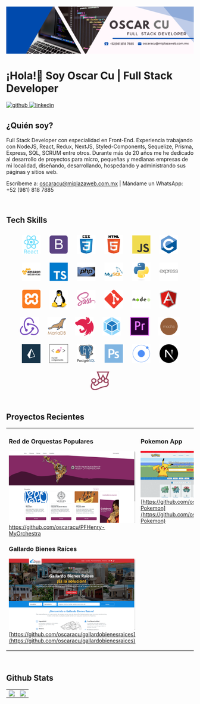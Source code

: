 ![Oscar Cu | Full Stack Developer](cover.png)

# ¡Hola!👋 Soy Oscar Cu | Full Stack Developer

<a href="https://github.com/oscaracu" target="_blank">
<img src=https://img.shields.io/badge/github-%2324292e.svg?&style=for-the-badge&logo=github&logoColor=white alt=github style="margin-bottom: 5px;" />
</a>
<a href="https://linkedin.com/in/oscaracu" target="_blank">
<img src=https://img.shields.io/badge/linkedin-%231E77B5.svg?&style=for-the-badge&logo=linkedin&logoColor=white alt=linkedin style="margin-bottom: 5px;" />
</a>

## ¿Quién soy?

Full Stack Developer con especialidad en Front-End. Experiencia trabajando con NodeJS, React, Redux, NextJS, Styled-Components, Sequelize, Prisma, Express, SQL, SCRUM entre otros. Durante más de 20 años me he dedicado al desarrollo de proyectos para micro, pequeñas y medianas empresas de mi localidad, diseñando, desarrollando, hospedando y administrando sus páginas y sitios web.

Escríbeme a: oscaracu@miplazaweb.com.mx | Mándame un WhatsApp: +52 (981) 818 7885

<br/>

## Tech Skills

<div align="center">  
<a href="https://reactjs.org/" target="_blank"><img style="margin: 10px" src="react-original-wordmark.svg" alt="React" height="50" /></a>  
<a href="https://getbootstrap.com/docs/3.4/javascript/" target="_blank"><img style="margin: 10px" src="bootstrap-plain.svg" alt="Bootstrap" height="50" /></a>  
<a href="https://www.w3schools.com/css/" target="_blank"><img style="margin: 10px" src="css3-original-wordmark.svg" alt="CSS3" height="50" /></a>  
<a href="https://en.wikipedia.org/wiki/HTML5" target="_blank"><img style="margin: 10px" src="html5-original-wordmark.svg" alt="HTML5" height="50" /></a>  
<a href="https://www.javascript.com/" target="_blank"><img style="margin: 10px" src="javascript-original.svg" alt="JavaScript" height="50" /></a>  
<a href="https://www.cprogramming.com/" target="_blank"><img style="margin: 10px" src="c-original.svg" alt="C" height="50" /></a>  
<a href="https://aws.amazon.com/" target="_blank"><img style="margin: 10px" src="amazonwebservices-original-wordmark.svg" alt="AWS" height="50" /></a>  
<a href="https://www.typescriptlang.org/" target="_blank"><img style="margin: 10px" src="typescript-original.svg" alt="TypeScript" height="50" /></a>  
<a href="https://www.php.net/" target="_blank"><img style="margin: 10px" src="php-original.svg" alt="PHP" height="50" /></a>  
<a href="https://www.mysql.com/" target="_blank"><img style="margin: 10px" src="mysql-original-wordmark.svg" alt="MySQL" height="50" /></a>  
<a href="https://www.python.org/" target="_blank"><img style="margin: 10px" src="python-original.svg" alt="Python" height="50" /></a>  
<a href="https://expressjs.com/" target="_blank"><img style="margin: 10px" src="express-original-wordmark.svg" alt="Express.js" height="50" /></a>  
<a href="https://www.apachefriends.org/" target="_blank"><img style="margin: 10px" src="xampp.png" alt="XAMPP" height="50" /></a>  
<a href="https://www.linux.org/" target="_blank"><img style="margin: 10px" src="linux-original.svg" alt="Linux" height="50" /></a>  
<a href="https://sass-lang.com/" target="_blank"><img style="margin: 10px" src="sass-original.svg" alt="Sass" height="50" /></a>  
<a href="https://github.com/" target="_blank"><img style="margin: 10px" src="git-scm-icon.svg" alt="Git" height="50" /></a>  
<a href="https://nodejs.org/" target="_blank"><img style="margin: 10px" src="nodejs-original-wordmark.svg" alt="Node.js" height="50" /></a>  
<a href="https://angular.io/" target="_blank"><img style="margin: 10px" src="angularjs-original.svg" alt="Angular" height="50" /></a>  
<a href="https://redux.js.org/" target="_blank"><img style="margin: 10px" src="redux-original.svg" alt="Redux" height="50" /></a>  
<a href="https://mariadb.org/" target="_blank"><img style="margin: 10px" src="mariadb.png" alt="Maria DB" height="50" /></a>  
<a href="https://nestjs.com/" target="_blank"><img style="margin: 10px" src="nestjs.svg" alt="NestJS" height="50" /></a>  
<a href="https://webpack.js.org/" target="_blank"><img style="margin: 10px" src="webpack-original.svg" alt="Webpack" height="50" /></a>  
<a href="https://www.adobe.com/in/products/premiere.html" target="_blank"><img style="margin: 10px" src="adobepremierepro.png" alt="Premiere Pro" height="50" /></a>  
<a href="https://mochajs.org/" target="_blank"><img style="margin: 10px" src="mocha.png" alt="Mocha" height="50" /></a>  
<a href="https://www.prisma.io/" target="_blank"><img style="margin: 10px" src="prisma.png" alt="Prisma" height="50" /></a>  
<a href="https://styled-components.com/" target="_blank"><img style="margin: 10px" src="styled-components.png" alt="Styled Components" height="50" /></a>  
<a href="https://www.postgresql.org/" target="_blank"><img style="margin: 10px" src="postgresql-original-wordmark.svg" alt="PostgreSQL" height="50" /></a>  
<a href="https://www.adobe.com/in/products/photoshop.html" target="_blank"><img style="margin: 10px" src="photoshop-plain.svg" alt="Photoshop" height="50" /></a>  
<a href="https://www.ionicframework.com/" target="_blank"><img style="margin: 10px" src="ionic.svg" alt="Ionic" height="50" /></a>  
<a href="https://nextjs.org/" target="_blank"><img style="margin: 10px" src="nextjs.png" alt="NextJS" height="50" /></a>  
<a href="https://www.jestjs.io/" target="_blank"><img style="margin: 10px" src="jest.svg" alt="Jest" height="50" /></a>  
</div>

<br/>

## Proyectos Recientes

<table><tr><td valign="top" width="50%">

### Red de Orquestas Populares

![Red de Orquestas Populares de Música Latinoamericana](miorquesta.png)
[https://github.com/oscaracu/PFHenry-MyOrchestra ](https://github.com/oscaracu/PFHenry-MyOrchestra)

### Gallardo Bienes Raíces

![Gallardo Bienes Raíces](gallardo.png)
[https://github.com/oscaracu/gallardobienesraices](https://github.com/oscaracu/gallardobienesraices)

</td><td valign="top" width="50%">

### Pokemon App

![Pokemon App](pokemon.png)
[https://github.com/oscaracu/PI-Pokemon](https://github.com/oscaracu/PI-Pokemon)

</td></tr></table>

<br/>

## Github Stats

<table><tr><td valign="top" width="50%">

<img src="https://github-readme-stats.vercel.app/api?username=oscaracu&show_icons=true&count_private=true&hide_border=true" align="left" style="width: 100%" />

</td><td valign="top" width="50%">

<img src="https://github-readme-stats.vercel.app/api/top-langs/?username=oscaracu&hide_border=true&layout=compact" align="left" style="width: 100%" />

</td></tr></table>
<br />
